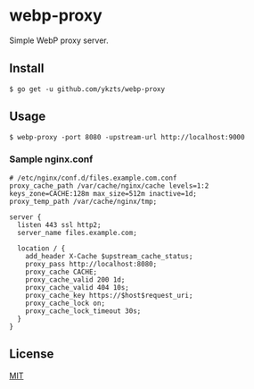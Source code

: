 # webp-proxy

Simple WebP proxy server.

## Install

```console
$ go get -u github.com/ykzts/webp-proxy
```

## Usage

```console
$ webp-proxy -port 8080 -upstream-url http://localhost:9000
```

### Sample nginx.conf

```
# /etc/nginx/conf.d/files.example.com.conf
proxy_cache_path /var/cache/nginx/cache levels=1:2 keys_zone=CACHE:128m max_size=512m inactive=1d;
proxy_temp_path /var/cache/nginx/tmp;

server {
  listen 443 ssl http2;
  server_name files.example.com;
  
  location / {
    add_header X-Cache $upstream_cache_status;
    proxy_pass http://localhost:8080;
    proxy_cache CACHE;
    proxy_cache_valid 200 1d;
    proxy_cache_valid 404 10s;
    proxy_cache_key https://$host$request_uri;
    proxy_cache_lock on;
    proxy_cache_lock_timeout 30s;
  }
}
```

## License

[MIT](/LICENSE)
